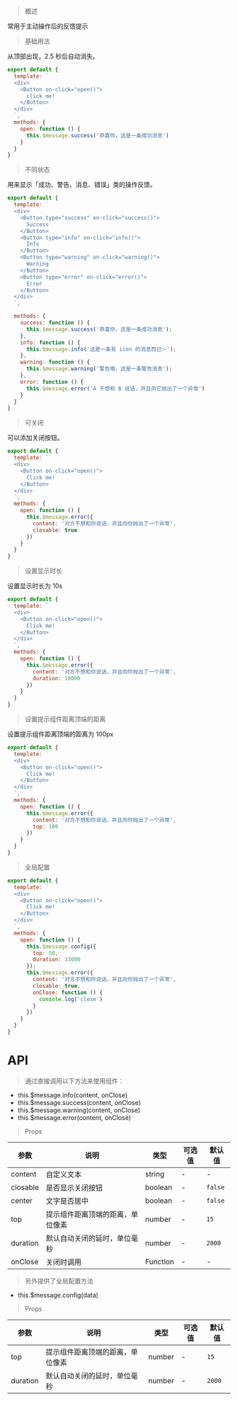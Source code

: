 > 概述

常用于主动操作后的反馈提示

> 基础用法

从顶部出现，2.5 秒后自动消失。

```js
export default {
  template: `
  <div>
    <Button on-click="open()">
      click me!
    </Button>
  </div>
  `,
  methods: {
    open: function () {
      this.$message.success('恭喜你，这是一条成功消息')
    }
  }
}
```

> 不同状态

用来显示「成功、警告、消息、错误」类的操作反馈。

```js
export default {
  template: `
  <div>
    <Button type="success" on-click="success()">
      Success
    </Button>
    <Button type="info" on-click="info()">
      Info
    </Button>
    <Button type="warning" on-click="warning()">
      Warning
    </Button>
    <Button type="error" on-click="error()">
      Error
    </Button>
  </div>
  `,

  methods: {
    success: function () {
      this.$message.success('恭喜你，这是一条成功消息');
    },
    info: function () {
      this.$message.info('这是一条有 icon 的消息而已～');
    },
    warning: function () {
      this.$message.warning('警告哦，这是一条警告消息');
    },
    error: function () {
      this.$message.error('A 不想和 B 说话，并且向它抛出了一个异常')
    }
  }
}
```

> 可关闭

可以添加关闭按钮。

```js
export default {
  template: `
  <div>
    <Button on-click="open()">
      Click me!
    </Button>
  </div>
  `,
  methods: {
    open: function () {
      this.$message.error({
        content: '对方不想和你说话，并且向你抛出了一个异常',
        closable: true
      })
    }
  }
}
```

> 设置显示时长

设置显示时长为 10s

```js
export default {
  template: `
  <div>
    <Button on-click="open()">
      Click me!
    </Button>
  </div>
  `,
  methods: {
    open: function () {
      this.$message.error({
        content: '对方不想和你说话，并且向你抛出了一个异常',
        duration: 10000
      })
    }
  }
}
```

> 设置提示组件距离顶端的距离

设置提示组件距离顶端的距离为 100px

```js
export default {
  template: `
  <div>
    <Button on-click="open()">
      Click me!
    </Button>
  </div>
  `,
  methods: {
    open: function () {
      this.$message.error({
        content: '对方不想和你说话，并且向你抛出了一个异常',
        top: 100
      })
    }
  }
}
```

> 全局配置

```js
export default {
  template: `
  <div>
    <Button on-click="open()">
      Click me!
    </Button>
  </div>
  `,
  methods: {
    open: function () {
      this.$message.config({
        top: 50,
        duration: 13000
      });
      this.$message.error({
        content: '对方不想和你说话，并且向你抛出了一个异常',
        closable: true,
        onClose: function () {
          console.log('close')
        }
      })
    }
  }
}
```

# API

> 通过直接调用以下方法来使用组件：

- this.$message.info(content, onClose)
- this.$message.success(content, onClose)
- this.$message.warning(content, onClose)
- this.$message.error(content, onClose)

> Props

参数 | 说明 | 类型 | 可选值 | 默认值
---|---|---|---|---
content | 自定义文本 | string | - | -
closable | 是否显示关闭按钮 | boolean | - | `false`
center | 文字是否居中 | boolean | - | `false`
top | 提示组件距离顶端的距离，单位像素 | number | - | `15`
duration | 默认自动关闭的延时，单位毫秒 | number | - | `2000`
onClose | 关闭时调用 | Function | - | -

> 另外提供了全局配置方法

- this.$message.config(data)

> Props

参数 | 说明 | 类型 | 可选值 | 默认值
---|---|---|---|---
top | 提示组件距离顶端的距离，单位像素 | number | - | `15`
duration | 默认自动关闭的延时，单位毫秒 | number | - | `2000`


